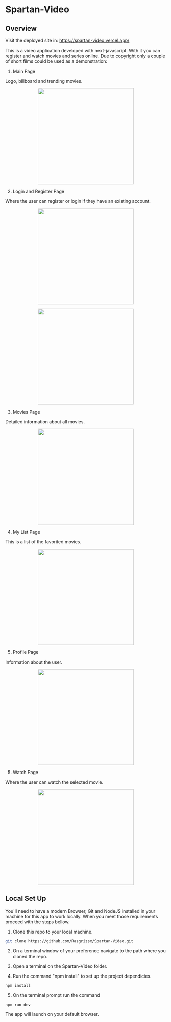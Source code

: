 # Spartan-Video

## Overview

Visit the deployed site in: https://spartan-video.vercel.app/

This is a video application developed with next-javascript. With it you can register and watch movies and series online. Due to copyright only a couple of short films could be used as a demonstration:

1. Main Page

Logo, billboard and trending movies.

<p align="center">
  <img height="300" src="https://user-images.githubusercontent.com/104910559/244478985-be3a579b-24bd-49a2-bbb8-e85919eed637.PNG" />
</p>

2. Login and Register Page

Where the user can register or login if they have an existing account.

<p align="center">
  <img height="300" src="https://user-images.githubusercontent.com/104910559/244478969-2c6d4cdf-e8fb-46c1-94f4-451fb102fa94.PNG" />
</p>

<p align="center">
  <img height="300" src="https://user-images.githubusercontent.com/104910559/244479745-d10ebc6a-b71b-4e73-a95e-db798606c8f1.PNG" />
</p>

3. Movies Page

Detailed information about all movies.

<p align="center">
  <img height="300" src="https://user-images.githubusercontent.com/104910559/244478992-0e761def-a792-48bf-9974-c52906332722.PNG" />
</p>

4. My List Page

This is a list of the favorited movies.

<p align="center">
  <img height="300" src="https://user-images.githubusercontent.com/104910559/244478995-926e7bcd-ad3f-4c6d-bf12-658f2cbccafa.PNG" />
</p>

5. Profile Page

Information about the user.

<p align="center">
  <img height="300" src="https://user-images.githubusercontent.com/104910559/244478999-a73b5b4a-c010-40c3-90ff-94eec4e1be6c.PNG" />
</p>

5. Watch Page

Where the user can watch the selected movie.

<p align="center">
  <img height="300" src="https://user-images.githubusercontent.com/104910559/244488927-3b707406-b274-49f1-8795-1e163681df7e.PNG" />
</p>

## Local Set Up

You'll need to have a modern Browser, Git and NodeJS installed in your machine for this app to work locally. When you meet those requirements proceed with the steps bellow.

1. Clone this repo to your local machine.

```sh
git clone https://github.com/Razgrizsx/Spartan-Video.git
```

2. On a terminal window of your preference navigate to the path where you cloned the repo.

3. Open a terminal on the Spartan-Video folder.

4. Run the command "npm install" to set up the project dependicies.

```sh
npm install
```

5. On the terminal prompt run the command

```sh
npm run dev
```

The app will launch on your default browser.
